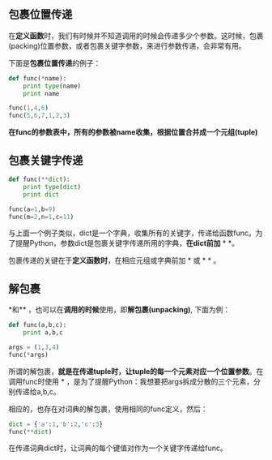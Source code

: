## 包裹位置传递

在**定义函数**时，我们有时候并不知道调用的时候会传递多少个参数。这时候，包裹(packing)位置参数，或者包裹关键字参数，来进行参数传递，会非常有用。

下面是**包裹位置传递**的例子：

```python
def func(*name):
    print type(name)
    print name

func(1,4,6)
func(5,6,7,1,2,3)
```

**在func的参数表中，所有的参数被name收集，根据位置合并成一个元组(tuple)**



## 包裹关键字传递

```python
def func(**dict):
    print type(dict)
    print dict

func(a=1,b=9)
func(m=2,n=1,c=11)
```

与上面一个例子类似，dict是一个字典，收集所有的关键字，传递给函数func。为了提醒Python，参数dict是包裹关键字传递所用的字典，**在dict前加** * *。

包裹传递的关键在于**定义函数时**，在相应元组或字典前加 * 或 * * 。



## 解包裹

\*和\** ，也可以在**调用的时候**使用，即**解包裹(unpacking)**, 下面为例：

```python
def func(a,b,c):
    print a,b,c

args = (1,3,4)
func(*args)
```

所谓的解包裹，**就是在传递tuple时，让tuple的每一个元素对应一个位置参数**。在调用func时使用 * ，是为了提醒Python：我想要把args拆成分散的三个元素，分别传递给a,b,c。

相应的，也存在对词典的解包裹，使用相同的func定义，然后：

```python
dict = {'a':1,'b':2,'c':3}
func(**dict)
```

在传递词典dict时，让词典的每个键值对作为一个关键字传递给func。







